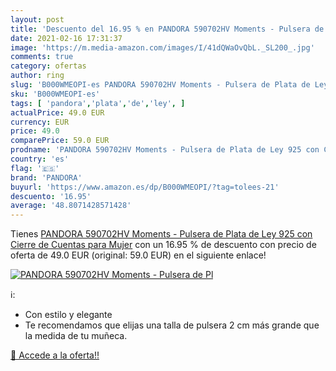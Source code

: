 ```yaml
---
layout: post
title: 'Descuento del 16.95 % en PANDORA 590702HV Moments - Pulsera de Pl'
date: 2021-02-16 17:31:37
image: 'https://m.media-amazon.com/images/I/41dQWaOvQbL._SL200_.jpg'
comments: true
category: ofertas
author: ring
slug: 'B000WMEOPI-es PANDORA 590702HV Moments - Pulsera de Plata de Ley 925 con...'
sku: 'B000WMEOPI-es'
tags: [ 'pandora','plata','de','ley', ]
actualPrice: 49.0 EUR
currency: EUR
price: 49.0
comparePrice: 59.0 EUR
prodname: 'PANDORA 590702HV Moments - Pulsera de Plata de Ley 925 con Cierre de Cuentas  para Mujer'
country: 'es'
flag: '🇪🇸'
brand: 'PANDORA'
buyurl: 'https://www.amazon.es/dp/B000WMEOPI/?tag=tolees-21'
descuento: '16.95'
average: '48.8071428571428'
---
```


Tienes [PANDORA 590702HV Moments - Pulsera de Plata de Ley 925 con Cierre de Cuentas  para Mujer](https://www.amazon.es/dp/B000WMEOPI/?tag=tolees-21) con un 16.95 % de descuento con precio de oferta de 49.0 EUR (original: 59.0 EUR) en el siguiente enlace!

[![PANDORA 590702HV Moments - Pulsera de Pl](https://m.media-amazon.com/images/I/41dQWaOvQbL._SL200_.jpg)](https://www.amazon.es/dp/B000WMEOPI/?tag=tolees-21)

ℹ️:

- Con estilo y elegante
- Te recomendamos que elijas una talla de pulsera 2 cm más grande que la medida de tu muñeca.

[🛒 Accede a la oferta!!](https://www.amazon.es/dp/B000WMEOPI/?tag=tolees-21)
